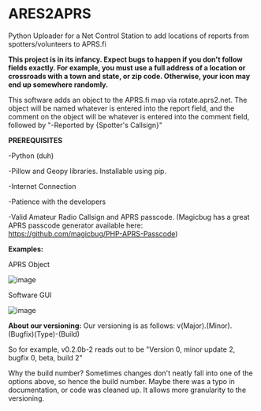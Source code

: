 # ARES2APRS
Python Uploader for a Net Control Station to add locations of reports from spotters/volunteers to APRS.fi

**This project is in its infancy. Expect bugs to happen if you don't follow fields exactly. For example, you must use a full address of a location or crossroads with a town and state, or zip code. Otherwise, your icon may end up somewhere randomly.**

This software adds an object to the APRS.fi map via rotate.aprs2.net. The object will be named whatever is entered into the report field, and the comment on the object will be whatever is entered into the comment field, followed by "-Reported by {Spotter's Callsign}"

**PREREQUISITES**

-Python (duh)

-Pillow and Geopy libraries. Installable using pip.

-Internet Connection

-Patience with the developers

-Valid Amateur Radio Callsign and APRS passcode. (Magicbug has a great APRS passcode generator available here: https://github.com/magicbug/PHP-APRS-Passcode)


**Examples:**

APRS Object

![image](https://github.com/N1OF/ARES2APRS/assets/125296450/ac1e8796-15fe-4bae-b117-840cfaa073a4)


Software GUI

![image](https://github.com/N1OF/ARES2APRS/assets/125296450/a78dbd60-acb9-4add-aa52-54b81f257861)




**About our versioning:**
Our versioning is as follows:
v(Major).(Minor).(Bugfix)(Type)-(Build)

So for example, v0.2.0b-2 reads out to be
"Version 0, minor update 2, bugfix 0, beta, build 2"

Why the build number? Sometimes changes don't neatly fall into one of the options above, so hence the build number. 
Maybe there was a typo in documentation, or code was cleaned up. It allows more granularity to the versioning.
 
